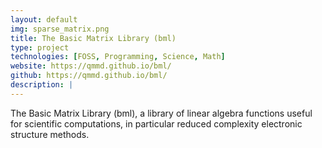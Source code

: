 ```yaml
---
layout: default
img: sparse_matrix.png
title: The Basic Matrix Library (bml)
type: project
technologies: [FOSS, Programming, Science, Math]
website: https://qmmd.github.io/bml/
github: https://qmmd.github.io/bml/
description: |
---
```

The Basic Matrix Library (bml), a library of linear algebra functions useful
for scientific computations, in particular reduced complexity electronic
structure methods.
